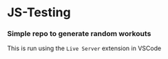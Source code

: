 # JS-Testing
### Simple repo to generate random workouts

This is run using the `Live Server` extension in VSCode